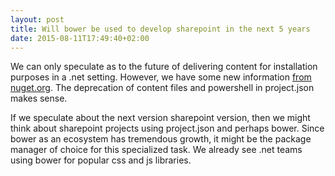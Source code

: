 ```yaml
---
layout: post
title: Will bower be used to develop sharepoint in the next 5 years
date: 2015-08-11T17:49:40+02:00
---
```


We can only speculate as to the future of delivering content for installation purposes in a .net setting. However, we have some new information [from nuget.org](http://blog.nuget.org/20150729/Introducing-nuget-uwp.html). The deprecation of content files and powershell in project.json makes sense.

If we speculate about the next version sharepoint version, then we might think about sharepoint projects using project.json and perhaps bower. Since bower as an ecosystem has tremendous growth, it might be the package manager of choice for this specialized task. We already see .net teams using bower for popular css and js libraries.

